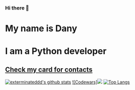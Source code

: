 ### Hi there 👋

# My name is Dany
# I am a Python developer
## [Check my card for contacts](https://exterminateddd.github.io "Visit Card Website")
[![exterminateddd's github stats](https://github-readme-stats.vercel.app/api?username=exterminateddd&show_icons=true&theme=radical&layout=compact)](https://github.com/anuraghazra/github-readme-stats)
[![Codewars]<img src="https://www.codewars.com/users/exterminateddd/badges/large">](https://www.codewars.com/users/exterminateddd)
[![Top Langs](https://github-readme-stats.vercel.app/api/top-langs/?username=exterminateddd&layout=compact&theme=radical)](https://github.com/anuraghazra/github-readme-stats)
